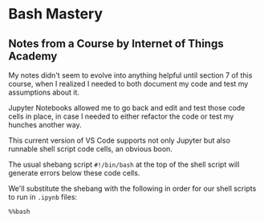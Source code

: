 # Bash Mastery

## Notes from a Course by Internet of Things Academy

My notes didn't seem to evolve into anything helpful until
section 7 of this course, when I realized I needed to both document my code and test my assumptions about it.

Jupyter Notebooks allowed me to go back and edit and test those code cells in place, in case I needed to either refactor the code or test my hunches another way.

This current version of VS Code supports not only Jupyter but also
runnable shell script code cells, an obvious boon.

The usual shebang script `#!/bin/bash` at the top of the shell script will generate errors below these code cells.

We'll substitute the shebang with the following in order for our shell scripts to run in `.ipynb` files:

``` bash
%%bash
```
